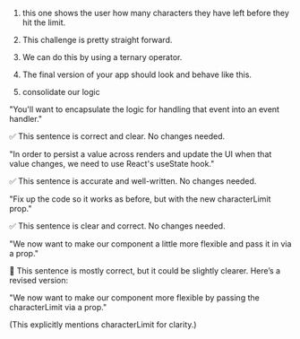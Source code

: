 1. this one shows the user how many characters they have left before they hit the limit.

2. This challenge is pretty straight forward.

3. We can do this by using a ternary operator.

4. The final version of your app should look and behave like this.

5. consolidate our logic

"You'll want to encapsulate the logic for handling that event into an event handler."

✅ This sentence is correct and clear. No changes needed.

"In order to persist a value across renders and update the UI when that value changes, we need to use React's useState hook."

✅ This sentence is accurate and well-written. No changes needed.

"Fix up the code so it works as before, but with the new characterLimit prop."

✅ This sentence is clear and correct. No changes needed.

"We now want to make our component a little more flexible and pass it in via a prop."

🔧 This sentence is mostly correct, but it could be slightly clearer. Here’s a revised version:

"We now want to make our component more flexible by passing the characterLimit via a prop."

(This explicitly mentions characterLimit for clarity.)